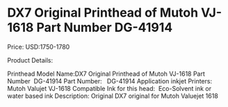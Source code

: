# DX7 Original Printhead of Mutoh VJ-1618 Part Number  DG-41914

Price: USD:1750-1780

Product Details:

Printhead Model Name:DX7 Original Printhead of Mutoh VJ-1618 Part Number  DG-41914
Part Number:   DG-41914
Application inkjet Printers:
Mutoh Valujet VJ-1618
Compatible Ink for this head:  Eco-Solvent ink or water based ink
Description:
Original DX7 original for Mutoh Valuejet 1618
